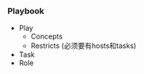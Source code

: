 <!--
### Roles

#### 什么是Role

Role是ansible中相对完整的运行单元，也是ansible推荐的复用单元。
-->
### Playbook

  - Play
    - Concepts
    - Restricts (必须要有hosts和tasks)
  - Task
  - Role
